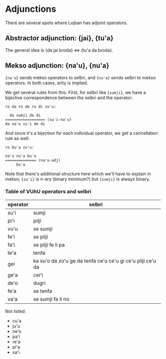 # Adjunctions

There are several spots where Lojban has adjoint operators.

## Abstractor adjunction: {jai}, {tu'a}

The general idea is {da jai broda} <=> {tu'a da broda}.

## Mekso adjunction: {na'u}, {nu'a}

`{na'u}` sends mekso operators to selbri, and `{nu'a}` sends selbri to mekso
operators. In both cases, arity is implied.

We get several rules from this. First, for selbri like `{sumji}`, we have a
bijective correspondence between the selbri and the operator:

    ro da ro de ro di zo'u:

      da sumji de di
    ================== (su'i-na'u)
    da na'u su'i de di

And since it's a bijection for each individual operator, we get a cancellation
rule as well:

    ro bu'a zo'u:

    na'u nu'a bu'a
    ============== (na'u-adj)
         bu'a

Note that there's additional structure here which we'll have to explain in
mekso; `{su'i}` is n-ary (binary minimum?) but `{sumji}` is always binary.

### Table of VUhU operators and selbri

operator | selbri
---------|--------------------------------------------------------------------
su'i     | sumji
pi'i     | pilji
vu'u     | se sumji
fe'i     | se pilji
fa'i     | se pilji fe li pa
te'a     | tenfa
gei      | ka su'o da zo'u ge da tenfa ce'u ce'u gi ce'u pilji ce'u da
ge'a     | cei'i
de'o     | dugri
fe'a     | se tenfa
va'a     | se sumji fe li no

Not listed:
* cu'a
* ju'u
* ne'o
* pa'i
* re'a
* pi'a
* sa'i
